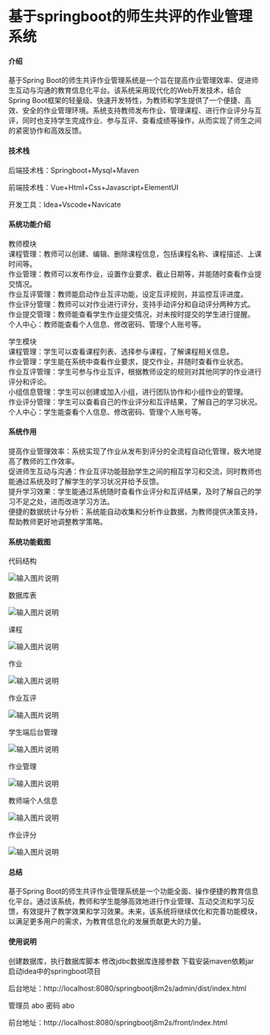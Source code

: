 # 基于springboot的师生共评的作业管理系统

#### 介绍

基于Spring Boot的师生共评作业管理系统是一个旨在提高作业管理效率、促进师生互动与沟通的教育信息化平台。该系统采用现代化的Web开发技术，结合Spring Boot框架的轻量级、快速开发特性，为教师和学生提供了一个便捷、高效、安全的作业管理环境。系统支持教师发布作业、管理课程、进行作业评分与互评，同时也支持学生完成作业、参与互评、查看成绩等操作，从而实现了师生之间的紧密协作和高效反馈。

#### 技术栈

后端技术栈：Springboot+Mysql+Maven

前端技术栈：Vue+Html+Css+Javascript+ElementUI

开发工具：Idea+Vscode+Navicate

#### 系统功能介绍

教师模块  
课程管理：教师可以创建、编辑、删除课程信息，包括课程名称、课程描述、上课时间等。  
作业管理：教师可以发布作业，设置作业要求、截止日期等，并能随时查看作业提交情况。  
作业互评管理：教师能启动作业互评功能，设定互评规则，并监控互评进度。  
作业评分管理：教师可以对作业进行评分，支持手动评分和自动评分两种方式。  
作业提交管理：教师能查看学生作业提交情况，对未按时提交的学生进行提醒。  
个人中心：教师能查看个人信息、修改密码、管理个人账号等。  

学生模块  
课程管理：学生可以查看课程列表、选择参与课程，了解课程相关信息。  
作业管理：学生能在系统中查看作业要求，提交作业，并随时查看作业状态。  
作业互评管理：学生可参与作业互评，根据教师设定的规则对其他同学的作业进行评分和评论。  
小组信息管理：学生可以创建或加入小组，进行团队协作和小组作业的管理。  
作业评分管理：学生可以查看自己的作业评分和互评结果，了解自己的学习状况。  
个人中心：学生能查看个人信息、修改密码、管理个人账号等。  


#### 系统作用

提高作业管理效率：系统实现了作业从发布到评分的全流程自动化管理，极大地提高了教师的工作效率。  
促进师生互动与沟通：作业互评功能鼓励学生之间的相互学习和交流，同时教师也能通过系统及时了解学生的学习状况并给予反馈。  
提升学习效果：学生能通过系统随时查看作业评分和互评结果，及时了解自己的学习不足之处，进而改进学习方法。  
便捷的数据统计与分析：系统能自动收集和分析作业数据，为教师提供决策支持，帮助教师更好地调整教学策略。  

#### 系统功能截图

代码结构

![输入图片说明](images/030491e78cdae0a406fdb4af3c90cd3.png)

数据库表

![输入图片说明](images/46a0d56389b07a7b29b538dadd8b491.png)

课程

![输入图片说明](images/53c00568b600bb20e3d7e50d103456c.png)

作业

![输入图片说明](images/a77c85945ce187d80744219bbad2d9e.png)

作业互评

![输入图片说明](images/08941733764528c8368bf020133c2de.png)

学生端后台管理

![输入图片说明](images/0db5ad6631894e51f08986189ef3974.png)

作业管理

![输入图片说明](images/c93f1b07ba4176b2a611e9d75eff307.png)

教师端个人信息

![输入图片说明](images/089cd16173147460a1a8e3c10557c41.png)

作业评分

![输入图片说明](images/bb98b5f4d09bfce024e47369b9392dd.png)

#### 总结

基于Spring Boot的师生共评作业管理系统是一个功能全面、操作便捷的教育信息化平台。通过该系统，教师和学生能够高效地进行作业管理、互动交流和学习反馈，有效提升了教学效果和学习效果。未来，该系统将继续优化和完善功能模块，以满足更多用户的需求，为教育信息化的发展贡献更大的力量。

#### 使用说明

创建数据库，执行数据库脚本 修改jdbc数据库连接参数 下载安装maven依赖jar 启动idea中的springboot项目

后台地址：http://localhost:8080/springbootj8m2s/admin/dist/index.html

管理员  abo 密码 abo

前台地址：http://localhost:8080/springbootj8m2s/front/index.html
